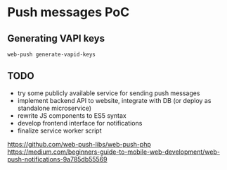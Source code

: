 Push messages PoC
=======


## Generating VAPI keys
```
web-push generate-vapid-keys
```


## TODO
- try some publicly available service for sending push messages
- implement backend API to website, integrate with DB (or deploy as standalone microservice)
- rewrite JS components to ES5 syntax
- develop frontend interface for notifications
- finalize service worker script

https://github.com/web-push-libs/web-push-php
https://medium.com/beginners-guide-to-mobile-web-development/web-push-notifications-9a785db55569

